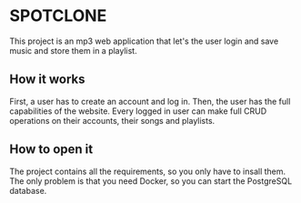 # SPOTCLONE
This project is an mp3 web application that let's the user login and save music and store them in a playlist.

## How it works
First, a user has to create an account and log in. Then, the user has the full capabilities of the website.
Every logged in user can make full CRUD operations on their accounts, their songs and playlists.

## How to open it
The project contains all the requirements, so you only have to insall them. The only problem is that you need Docker,
so you can start the PostgreSQL database.
